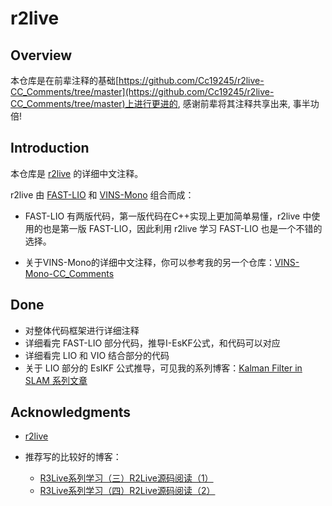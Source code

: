 # r2live
## Overview
本仓库是在前辈注释的基础[https://github.com/Cc19245/r2live-CC_Comments/tree/master](https://github.com/Cc19245/r2live-CC_Comments/tree/master)上进行更进的, 感谢前辈将其注释共享出来, 事半功倍!

## Introduction

本仓库是 [r2live](https://github.com/hku-mars/r2live) 的详细中文注释。

r2live 由 [FAST-LIO](https://github.com/hku-mars/FAST_LIO) 和 [VINS-Mono](https://github.com/HKUST-Aerial-Robotics/VINS-Mono) 组合而成：

- FAST-LIO 有两版代码，第一版代码在C++实现上更加简单易懂，r2live 中使用的也是第一版 FAST-LIO，因此利用 r2live 学习 FAST-LIO 也是一个不错的选择。

- 关于VINS-Mono的详细中文注释，你可以参考我的另一个仓库：[VINS-Mono-CC_Comments](https://github.com/Cc19245/VINS-Mono-CC_Comments)



## Done

- 对整体代码框架进行详细注释
- 详细看完 FAST-LIO 部分代码，推导I-EsKF公式，和代码可以对应
- 详细看完 LIO 和 VIO 结合部分的代码
- 关于 LIO 部分的 EsIKF 公式推导，可见我的系列博客：[Kalman Filter in SLAM 系列文章](https://blog.csdn.net/qq_42731705/article/details/129425086)



## Acknowledgments

- [r2live](https://github.com/hku-mars/r2live) 

- 推荐写的比较好的博客：

  - [R3Live系列学习（三）R2Live源码阅读（1）](https://blog.csdn.net/weixin_42048023/article/details/121575955?spm=1001.2014.3001.5502)
  - [R3Live系列学习（四）R2Live源码阅读（2）](https://blog.csdn.net/weixin_42048023/article/details/122675217?spm=1001.2014.3001.5502)



